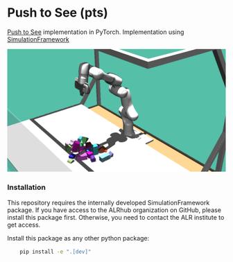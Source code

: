 # Push to See (pts)

[Push to See](https://ieeexplore.ieee.org/document/9811645) implementation in PyTorch.
Implementation using [SimulationFramework](https://github.com/ALRhub/SimulationFramework)

![](pts.png)

### Installation

This repository requires the internally developed SimulationFramework package. If
you have access to the ALRhub organization on GitHub, please install this package
first. Otherwise, you need to contact the ALR institute to get access.

Install this package as any other python package:
```bash
    pip install -e ".[dev]"
```